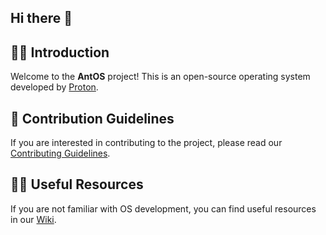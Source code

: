 ## Hi there 👋


  ## 🙋‍♀ Introduction
  Welcome to the **AntOS** project! This is an open-source operating system developed by [Proton](https://github.com/joschatom).
  
  ## 🌈 Contribution Guidelines
  If you are interested in contributing to the project, please read our [Contributing Guidelines](https://github.com/ant-os/kernel/blob/main/CONTRIBUTING.md).
  
  ## 👩‍💻 Useful Resources
  If you are not familiar with OS development, you can find useful resources in our [Wiki](https://antos.proton-dev.net/docs).
